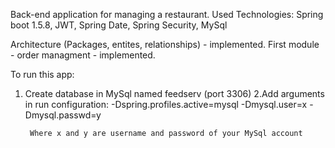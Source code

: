 Back-end application for managing a restaurant.
        Used Technologies: Spring boot 1.5.8, JWT, Spring Date, Spring Security, MySql

Architecture (Packages, entites, relationships) - implemented. 
First module - order managment - implemented.

To run this app:
1. Create database in MySql named feedserv (port 3306)
2.Add arguments in run configuration:
        -Dspring.profiles.active=mysql
        -Dmysql.user=x
        -Dmysql.passwd=y
        
        Where x and y are username and password of your MySql account

